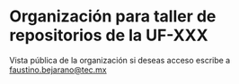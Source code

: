 # Organización para taller de repositorios de la UF-XXX

Vista pública de la organización si deseas acceso escribe a faustino.bejarano@tec.mx
